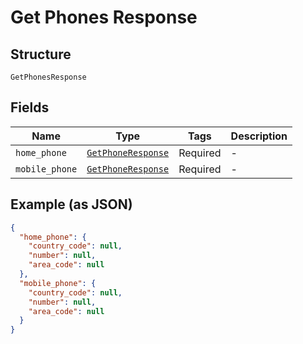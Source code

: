 
# Get Phones Response

## Structure

`GetPhonesResponse`

## Fields

| Name | Type | Tags | Description |
|  --- | --- | --- | --- |
| `home_phone` | [`GetPhoneResponse`](../../doc/models/get-phone-response.md) | Required | - |
| `mobile_phone` | [`GetPhoneResponse`](../../doc/models/get-phone-response.md) | Required | - |

## Example (as JSON)

```json
{
  "home_phone": {
    "country_code": null,
    "number": null,
    "area_code": null
  },
  "mobile_phone": {
    "country_code": null,
    "number": null,
    "area_code": null
  }
}
```

